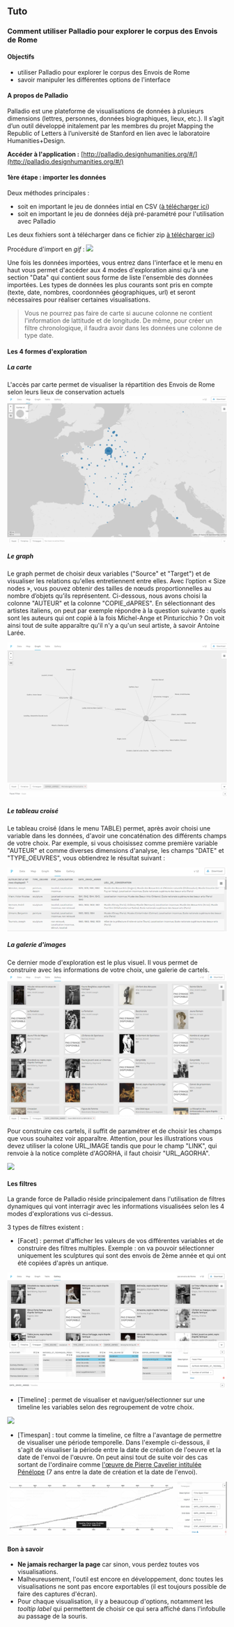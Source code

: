 ## Tuto
### Comment utiliser Palladio pour explorer le corpus des Envois de Rome

#### Objectifs

* utiliser Palladio pour explorer le corpus des Envois de Rome
* savoir manipuler les différentes options de l'interface

#### A propos de Palladio

Palladio est	une	plateforme de	visualisations	de	données	à	plusieurs	dimensions	(lettres,	personnes,	données
biographiques,	lieux,	etc.).	Il	s’agit	d’un		outil	développé	initalement par	les	membres	du	projet	Mapping	the
Republic	of	Letters à	l’université	de	Stanford	en lien avec le laboratoire Humanities+Design.

**Accéder à l'application :** [http://palladio.designhumanities.org/#/](http://palladio.designhumanities.org/#/)


#### 1ère étape : importer les données

Deux méthodes principales :
* soit en important le jeu de données intial en CSV ([à télécharger ici](../datasets/Export_EnvoisdeRome_oeuvres_20190325.csv))
* soit en important le jeu de données déjà pré-paramétré pour l'utilisation avec Palladio 

Les deux fixhiers sont à télécharger dans ce fichier zip [à télécharger ici](../datasets/export_Palladio.zip))

Procédure d'import en *gif* :
![](../images/palladio_etape1.gif)

Une fois les données importées, vous entrez dans l'interface et le menu en haut vous permet d'accéder aux 4 modes d'exploration ainsi qu'à une section "Data" qui contient sous forme de liste l'ensemble des données importées. Les types de données les plus courants sont pris en compte (texte, date, nombres, coordonnées géographiques, url) et seront nécessaires pour réaliser certaines visualisations.

> Vous ne pourrez pas faire de carte si aucune colonne ne contient l'information de lattitude et de longitude. De même, pour créer un filtre chronologique, il faudra avoir dans les données une colonne de type date.

#### Les 4 formes d'exploration

##### La carte

L'accès par carte  permet de visualiser la répartition des Envois de Rome selon leurs lieux de conservation actuels
![img_1](../images/Palladio_05.png)

##### Le graph

Le graph permet de choisir deux variables ("Source" et  "Target") et de visualiser les relations qu'elles entretiennent entre elles. Avec l’option « Size nodes », vous pouvez obtenir des tailles de nœuds proportionnelles au nombre d’objets qu’ils représentent.
Ci-dessous, nous avons choisi la colonne "AUTEUR" et la colonne "COPIE_dAPRES". En sélectionnant des artistes italiens, on peut par exemple répondre à la question suivante : quels sont les auteurs qui ont copié à la fois Michel-Ange et Pinturicchio ? On voit ainsi tout de suite apparaître qu'il n'y a qu'un seul artiste, à savoir Antoine Larée.

![img_1](../images/Palladio_02.png)

##### Le tableau croisé

Le tableau croisé (dans le menu TABLE) permet, après avoir choisi une variable dans les données, d'avoir une concaténation des différents champs de votre choix.
Par exemple, si vous choisissez comme première variable "AUTEUR" et comme diverses dimensions d'analyse, les champs "DATE" et  "TYPE_OEUVRES", vous obtiendrez le résultat suivant :

![img_1](../images/Palladio_08.png)

##### La galerie d'images

Ce dernier mode d'exploration est le plus visuel. Il vous permet de construire avec les informations de votre choix, une galerie de cartels.
![img_1](../images/Palladio_04.png)

Pour construire ces cartels, il suffit de paramétrer et de choisir les champs que vous souhaitez voir apparaître. Attention, pour les illustrations vous devez utiliser la colone URL_IMAGE tandis que pour le champ "LINK", qui renvoie à la notice complète d'AGORHA, il faut choisir "URL_AGORHA".

![](../images/palladio_etape2.gif)

#### Les filtres

La grande force de Palladio réside principalement dans l'utilisation de filtres dynamiques qui vont interragir avec les informations visualisées selon les 4 modes d'explorations vus ci-dessus.

3 types de filtres existent :

* [Facet] : permet d'afficher les valeurs de vos différentes variables et de construire des filtres multiples. Exemple : on va pouvoir sélectionner uniquement les sculptures qui sont des envois de 2ème année et qui ont été copiées d'après un antique.

![img_1](../images/Palladio_09.png)

* [Timeline] : permet de visualiser et naviguer/sélectionner sur une timeline les variables selon des regroupement de votre choix.

![](../images/palladio_etape4.gif)

* [Timespan] : tout comme la timeline, ce filtre a l'avantage de permettre de visualiser une période temporelle. Dans l'exemple ci-dessous, il s'agit de visualiser la période entre la date de création de l'oeuvre et la date de l'envoi de l'œuvre. On peut ainsi tout de suite voir des cas sortant de l'ordinaire comme [l'œuvre de Pierre Cavelier intitulée Pénélope](https://agorha.inha.fr/inhaprod/ark:/54721/003260289) (7 ans entre la date de création et la date de l'envoi).

![img_1](../images/Palladio_10.png)

#### Bon à savoir

* **Ne jamais recharger la page** car sinon, vous perdez toutes vos visualisations.
* Malheureusement, l'outil est encore en développement, donc toutes les visualisations ne sont pas encore exportables (il est toujours possible de faire des captures d'écran).
* Pour chaque visualisation, il y a beaucoup d'options, notamment les *tooltip label* qui permettent de choisir ce qui sera affiché dans l'infobulle au passage de la souris.

